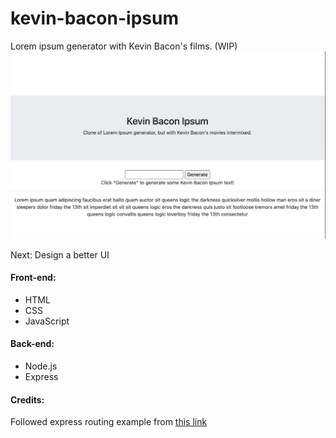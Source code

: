 # kevin-bacon-ipsum
Lorem ipsum generator with Kevin Bacon's films. (WIP)
![Initial UI](https://github.com/kimberlyau/kevin-bacon-ipsum/blob/main/kevbacon.png?raw=true)

Next: Design a better UI

#### Front-end:
- HTML
- CSS
- JavaScript

#### Back-end: 
- Node.js
- Express

#### Credits:
Followed express routing example from [this link](https://github.com/robertcoopercode/stranger-ipsum)
